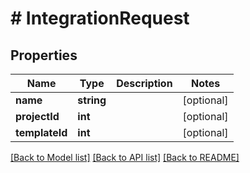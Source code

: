 # # IntegrationRequest

## Properties

Name | Type | Description | Notes
------------ | ------------- | ------------- | -------------
**name** | **string** |  | [optional]
**projectId** | **int** |  | [optional]
**templateId** | **int** |  | [optional]

[[Back to Model list]](../../README.md#models) [[Back to API list]](../../README.md#endpoints) [[Back to README]](../../README.md)
